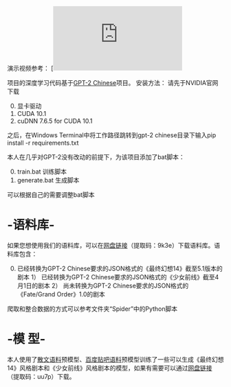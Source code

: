 演示视频参考：
[![Watch the video](https://www.iqiyi.com/v_19rxoxbkhk.html#curid=16678996500_b4cdcb4320cdfae5f480487b73576efb)

项目的深度学习代码基于[GPT-2 Chinese](https://github.com/Morizeyao/GPT2-Chinese)项目。
安装方法：
请先于NVIDIA官网下载

  0)  显卡驱动
  1)  CUDA 10.1
  2)  cuDNN 7.6.5 for CUDA 10.1

之后，在Windows Terminal中将工作路径跳转到gpt-2 chinese目录下输入pip install -r requirements.txt


本人在几乎对GPT-2没有改动的前提下，为该项目添加了bat脚本：

  0)  train.bat  训练脚本
  1)  generate.bat  生成脚本

可以根据自己的需要调整bat脚本


# -语料库-
如果您想使用我们的语料库，可以在[网盘链接](https://pan.baidu.com/s/1LcHMtyhUEqpGa46bA1aDTg)（提取码：9k3e）下载语料库。语料库包含：

  0)  已经转换为GPT-2 Chinese要求的JSON格式的《最终幻想14》截至5.1版本的剧本
  1） 已经转换为GPT-2 Chinese要求的JSON格式的《少女前线》截至4月1日的剧本
  2） 尚未转换为GPT-2 Chinese要求的JSON格式的《Fate/Grand Order》1.0的剧本

爬取和整合数据的方式可以参考文件夹“Spider”中的Python脚本

# -模 型-
本人使用了[散文语料](https://github.com/Morizeyao/GPT2-Chinese)预模型、[百度贴吧语料](https://github.com/brightmart/nlp_chinese_corpus)预模型训练了一些可以生成《最终幻想14》风格剧本和《少女前线》风格剧本的模型，如果有需要可以通过[网盘链接](https://pan.baidu.com/s/1xXD8JPS4ibdweMUhu3AwOA)（提取码：uu7p）下载。
